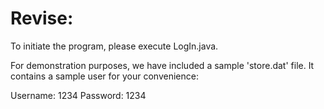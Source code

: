 # Revise:

To initiate the program, please execute LogIn.java.

For demonstration purposes, we have included a sample 'store.dat' file. It contains a sample user for your convenience:

Username: 1234
Password: 1234
